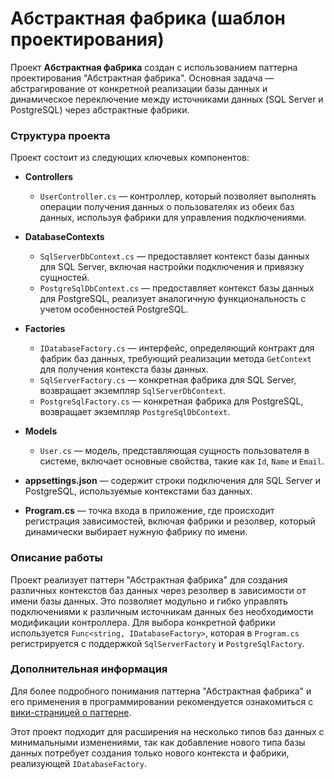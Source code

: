 # Абстрактная фабрика (шаблон проектирования)

Проект **Абстрактная фабрика** создан с использованием паттерна проектирования "Абстрактная фабрика". Основная задача — абстрагирование от конкретной реализации базы данных и динамическое переключение между источниками данных (SQL Server и PostgreSQL) через абстрактные фабрики.

### Структура проекта

Проект состоит из следующих ключевых компонентов:

- **Controllers**
  - `UserController.cs` — контроллер, который позволяет выполнять операции получения данных о пользователях из обеих баз данных, используя фабрики для управления подключениями.

- **DatabaseContexts**
  - `SqlServerDbContext.cs` — предоставляет контекст базы данных для SQL Server, включая настройки подключения и привязку сущностей.
  - `PostgreSqlDbContext.cs` — предоставляет контекст базы данных для PostgreSQL, реализует аналогичную функциональность с учетом особенностей PostgreSQL.

- **Factories**
  - `IDatabaseFactory.cs` — интерфейс, определяющий контракт для фабрик баз данных, требующий реализации метода `GetContext` для получения контекста базы данных.
  - `SqlServerFactory.cs` — конкретная фабрика для SQL Server, возвращает экземпляр `SqlServerDbContext`.
  - `PostgreSqlFactory.cs` — конкретная фабрика для PostgreSQL, возвращает экземпляр `PostgreSqlDbContext`.

- **Models**
  - `User.cs` — модель, представляющая сущность пользователя в системе, включает основные свойства, такие как `Id`, `Name` и `Email`.

- **appsettings.json** — содержит строки подключения для SQL Server и PostgreSQL, используемые контекстами баз данных.

- **Program.cs** — точка входа в приложение, где происходит регистрация зависимостей, включая фабрики и резолвер, который динамически выбирает нужную фабрику по имени.

### Описание работы

Проект реализует паттерн "Абстрактная фабрика" для создания различных контекстов баз данных через резолвер в зависимости от имени базы данных. Это позволяет модульно и гибко управлять подключениями к различным источникам данных без необходимости модификации контроллера. Для выбора конкретной фабрики используется `Func<string, IDatabaseFactory>`, которая в `Program.cs` регистрируется с поддержкой `SqlServerFactory` и `PostgreSqlFactory`.

### Дополнительная информация

Для более подробного понимания паттерна "Абстрактная фабрика" и его применения в программировании рекомендуется ознакомиться с [вики-страницей о паттерне](https://ru.wikipedia.org/wiki/%D0%90%D0%B1%D1%81%D1%82%D1%80%D0%B0%D0%BA%D1%82%D0%BD%D0%B0%D1%8F_%D1%84%D0%B0%D0%B1%D1%80%D0%B8%D0%BA%D0%B0_(%D1%88%D0%B0%D0%B1%D0%BB%D0%BE%D0%BD_%D0%BF%D1%80%D0%BE%D0%B5%D0%BA%D1%82%D0%B8%D1%80%D0%BE%D0%B2%D0%B0%D0%BD%D0%B8%D1%8F)).

Этот проект подходит для расширения на несколько типов баз данных с минимальными изменениями, так как добавление нового типа базы данных потребует создания только нового контекста и фабрики, реализующей `IDatabaseFactory`.